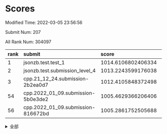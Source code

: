 # Scores

Modified Time: 2022-03-05 23:56:56

Submit Num: 207

All Rank Num: 304097

| rank |               submit               |       score        |       sigma        | pk_num |
| :--- | :--------------------------------- | :----------------- | :----------------- | :----- |
| 1    | jsonzb.test.test_1                 | 1014.6106802406334 | 0.8684227774096616 | 5876   |
| 2    | jsonzb.test.submission_level_4     | 1013.2243599176038 | 0.8196157507489943 | 5877   |
| 3    | cpp.21_12_24.submission-2b2ea0d7   | 1012.4105848372498 | 0.8063267978666637 | 5873   |
| 54   | cpp.2022_01_09.submission-5b0e3de2 | 1005.4629366206406 | 0.7220063423314205 | 5881   |
| 56   | cpp.2022_01_09.submission-816672bd | 1005.2861752505688 | 0.7128478847845273 | 5872   |


<details>
<summary>全部</summary>

| rank |                 submit                 |       score        |       sigma        | pk_num |
| :--- | :------------------------------------- | :----------------- | :----------------- | :----- |
| 1    | jsonzb.test.test_1                     | 1014.6106802406334 | 0.8684227774096616 | 5876   |
| 2    | jsonzb.test.submission_level_4         | 1013.2243599176038 | 0.8196157507489943 | 5877   |
| 3    | cpp.21_12_24.submission-2b2ea0d7       | 1012.4105848372498 | 0.8063267978666637 | 5873   |
| 4    | gobigger.level_3.submission_level_3_26 | 1012.1464956017406 | 0.8039356591607905 | 5879   |
| 5    | gobigger.level_3.submission_level_3_29 | 1011.2849938488389 | 0.7618714991743258 | 5873   |
| 6    | gobigger.level_3.submission_level_3_47 | 1011.2221577702306 | 0.7777875619293996 | 5876   |
| 7    | gobigger.level_3.submission_level_3_13 | 1010.8439276428659 | 0.7509565889819939 | 5875   |
| 8    | gobigger.level_3.submission_level_3_2  | 1010.6342886616372 | 0.7689598117082345 | 5876   |
| 9    | gobigger.level_3.submission_level_3_10 | 1010.5934989559879 | 0.7529468801364418 | 5872   |
| 10   | gobigger.level_3.submission_level_3_18 | 1010.5336846090116 | 0.7534601840675467 | 5874   |
| 11   | gobigger.level_3.submission_level_3_1  | 1010.516809816465  | 0.7591090702642557 | 5875   |
| 12   | gobigger.level_3.submission_level_3_20 | 1010.4709124052497 | 0.7911091529643431 | 5879   |
| 13   | gobigger.level_3.submission_level_3_49 | 1010.4100850353113 | 0.772506457353961  | 5873   |
| 14   | gobigger.level_3.submission_level_3_42 | 1010.4011370713922 | 0.7711565541544407 | 5878   |
| 15   | gobigger.level_3.submission_level_3_40 | 1010.3778722026296 | 0.7427894223921708 | 5875   |
| 16   | gobigger.level_3.submission_level_3_34 | 1010.3471498710722 | 0.7671221858210611 | 5878   |
| 17   | gobigger.level_3.submission_level_3_44 | 1010.305728096571  | 0.7840457001724336 | 5872   |
| 18   | gobigger.level_3.submission_level_3_46 | 1010.2397995334359 | 0.7871357159519041 | 5875   |
| 19   | gobigger.level_3.submission_level_3_19 | 1010.2319072588954 | 0.7891966405721703 | 5875   |
| 20   | gobigger.level_3.submission_level_3_9  | 1010.167369867779  | 0.7630878141075118 | 5879   |
| 21   | gobigger.level_3.submission_level_3_41 | 1010.138898329377  | 0.7616012344393767 | 5871   |
| 22   | gobigger.level_3.submission_level_3_48 | 1010.1055414757527 | 0.7717312626897473 | 5874   |
| 23   | gobigger.level_3.submission_level_3_17 | 1010.0367757240555 | 0.7632573031970528 | 5877   |
| 24   | gobigger.level_3.submission_level_3_6  | 1010.0315292421197 | 0.7473690426022397 | 5870   |
| 25   | gobigger.level_3.submission_level_3_30 | 1010.0169875373056 | 0.7642851105123476 | 5883   |
| 26   | gobigger.level_3.submission_level_3_39 | 1009.9962857140845 | 0.7450196939153648 | 5872   |
| 27   | gobigger.level_3.submission_level_3_11 | 1009.9837155604012 | 0.7599124955955497 | 5878   |
| 28   | gobigger.level_3.submission_level_3_38 | 1009.9610475428448 | 0.7584616823237937 | 5873   |
| 29   | gobigger.level_3.submission_level_3_0  | 1009.9606675335567 | 0.7619858924675948 | 5878   |
| 30   | gobigger.level_3.submission_level_3_23 | 1009.9068612807397 | 0.7661121019025131 | 5877   |
| 31   | gobigger.level_3.submission_level_3_28 | 1009.9031182973009 | 0.7492042426146746 | 5874   |
| 32   | gobigger.level_3.submission_level_3_43 | 1009.8730702830529 | 0.7633153273650203 | 5873   |
| 33   | gobigger.level_3.submission_level_3_45 | 1009.8709882424482 | 0.7682119554084677 | 5873   |
| 34   | gobigger.level_3.submission_level_3_22 | 1009.7854238008621 | 0.761665910076484  | 5872   |
| 35   | gobigger.level_3.submission_level_3_27 | 1009.6922999259502 | 0.762161214023769  | 5876   |
| 36   | gobigger.level_3.submission_level_3_25 | 1009.6494026702745 | 0.7595440122452327 | 5878   |
| 37   | gobigger.level_3.submission_level_3_15 | 1009.5589632813626 | 0.7585322853583244 | 5873   |
| 38   | gobigger.level_3.submission_level_3_37 | 1009.5495953345313 | 0.7833059939418427 | 5876   |
| 39   | gobigger.level_3.submission_level_3_33 | 1009.4666488277078 | 0.7784952034752691 | 5880   |
| 40   | gobigger.level_3.submission_level_3_32 | 1009.4603893918529 | 0.7474676364953515 | 5879   |
| 41   | gobigger.level_3.submission_level_3_7  | 1009.4331967026777 | 0.7357703337269214 | 5873   |
| 42   | gobigger.level_3.submission_level_3_5  | 1009.4253007896256 | 0.759510929460801  | 5881   |
| 43   | gobigger.level_3.submission_level_3_3  | 1009.316339908434  | 0.7735146407176633 | 5872   |
| 44   | gobigger.level_3.submission_level_3_12 | 1009.2471073275137 | 0.7693195486373108 | 5873   |
| 45   | gobigger.level_3.submission_level_3_36 | 1009.149783647371  | 0.7644832727009103 | 5872   |
| 46   | gobigger.level_3.submission_level_3_24 | 1008.8767333295833 | 0.7626415631167225 | 5876   |
| 47   | gobigger.level_3.submission_level_3_4  | 1008.8353359998573 | 0.7619833905743169 | 5877   |
| 48   | gobigger.level_3.submission_level_3_14 | 1008.7730507008764 | 0.7586567335513291 | 5871   |
| 49   | gobigger.level_3.submission_level_3_8  | 1008.7604014618623 | 0.7344139338990845 | 5877   |
| 50   | gobigger.level_3.submission_level_3_16 | 1008.6344628186591 | 0.7420815763243609 | 5875   |
| 51   | gobigger.level_3.submission_level_3_21 | 1008.4729483634941 | 0.7522358294983287 | 5881   |
| 52   | gobigger.level_3.submission_level_3_31 | 1008.1981651842412 | 0.747204739783823  | 5880   |
| 53   | gobigger.level_3.submission_level_3_35 | 1007.8645944497733 | 0.7380326081099025 | 5876   |
| 54   | cpp.2022_01_09.submission-5b0e3de2     | 1005.4629366206406 | 0.7220063423314205 | 5881   |
| 55   | gobigger.level_1.submission_level_1_3  | 1005.2925695761082 | 0.718853769893007  | 5879   |
| 56   | cpp.2022_01_09.submission-816672bd     | 1005.2861752505688 | 0.7128478847845273 | 5872   |
| 57   | gobigger.level_1.submission_level_1_41 | 1004.7599324856063 | 0.69632818372178   | 5880   |
| 58   | gobigger.level_1.submission_level_1_36 | 1004.2053515117717 | 0.7190291967669764 | 5875   |
| 59   | gobigger.level_1.submission_level_1_35 | 1004.1497565923829 | 0.7058447285268306 | 5878   |
| 60   | gobigger.level_1.submission_level_1_31 | 1004.1119946012648 | 0.7204612269527093 | 5877   |
| 61   | gobigger.level_1.submission_level_1_18 | 1003.9943241841894 | 0.715389494148589  | 5878   |
| 62   | gobigger.level_1.submission_level_1_16 | 1003.9619612360804 | 0.7190749463167344 | 5874   |
| 63   | gobigger.level_1.submission_level_1_24 | 1003.9553246627773 | 0.7132815743452754 | 5876   |
| 64   | gobigger.level_1.submission_level_1_44 | 1003.8639697602423 | 0.7223635984281056 | 5875   |
| 65   | gobigger.level_1.submission_level_1_6  | 1003.7860720240299 | 0.7077642124142577 | 5877   |
| 66   | gobigger.level_1.submission_level_1_42 | 1003.735492406521  | 0.7106691434447309 | 5877   |
| 67   | gobigger.level_1.submission_level_1_38 | 1003.6937837805748 | 0.7204341903528073 | 5874   |
| 68   | gobigger.level_1.submission_level_1_2  | 1003.6886996886657 | 0.7198238939825232 | 5876   |
| 69   | gobigger.level_1.submission_level_1_4  | 1003.6653614213528 | 0.7193712720251395 | 5878   |
| 70   | gobigger.level_1.submission_level_1_32 | 1003.6642830789558 | 0.7154241525377477 | 5873   |
| 71   | gobigger.level_1.submission_level_1_19 | 1003.6433698875318 | 0.716995623190118  | 5877   |
| 72   | gobigger.level_1.submission_level_1_49 | 1003.6253324018808 | 0.7136195459054838 | 5875   |
| 73   | gobigger.level_1.submission_level_1_33 | 1003.6122316189906 | 0.7123780945950277 | 5873   |
| 74   | gobigger.level_1.submission_level_1_25 | 1003.5586564859497 | 0.7172282871772097 | 5874   |
| 75   | gobigger.level_1.submission_level_1_39 | 1003.4686891887177 | 0.7125211135170917 | 5875   |
| 76   | gobigger.level_1.submission_level_1_23 | 1003.4630720856128 | 0.710787289206667  | 5881   |
| 77   | gobigger.level_1.submission_level_1_12 | 1003.4391857830846 | 0.7130737977788829 | 5875   |
| 78   | gobigger.level_1.submission_level_1_11 | 1003.4063053183183 | 0.7101142363791935 | 5872   |
| 79   | gobigger.level_1.submission_level_1_5  | 1003.3703854123819 | 0.7282971396927506 | 5878   |
| 80   | gobigger.level_1.submission_level_1_1  | 1003.3649039654903 | 0.7283616287972131 | 5874   |
| 81   | gobigger.level_1.submission_level_1_26 | 1003.3103406036396 | 0.7070045167471573 | 5877   |
| 82   | gobigger.level_1.submission_level_1_28 | 1003.2993982295446 | 0.7311508394801437 | 5876   |
| 83   | gobigger.level_1.submission_level_1_46 | 1003.2911235611999 | 0.7215960414326962 | 5873   |
| 84   | gobigger.level_1.submission_level_1_21 | 1003.2143822886283 | 0.7203613365606525 | 5878   |
| 85   | gobigger.level_1.submission_level_1_40 | 1003.2108891942701 | 0.7092876307984904 | 5877   |
| 86   | gobigger.level_1.submission_level_1_8  | 1003.1675729823382 | 0.7215767236071431 | 5881   |
| 87   | gobigger.level_1.submission_level_1_34 | 1003.1539479736238 | 0.710486936062177  | 5875   |
| 88   | gobigger.level_1.submission_level_1_15 | 1003.1102488156208 | 0.7139185600180659 | 5881   |
| 89   | gobigger.level_1.submission_level_1_20 | 1003.044144190409  | 0.7125537061809053 | 5876   |
| 90   | gobigger.level_1.submission_level_1_48 | 1003.0170422995456 | 0.7189234498621547 | 5879   |
| 91   | gobigger.level_1.submission_level_1_0  | 1003.0059442910919 | 0.7171868456986348 | 5870   |
| 92   | gobigger.level_1.submission_level_1_9  | 1002.9516575134708 | 0.7059980354053881 | 5882   |
| 93   | gobigger.level_1.submission_level_1_30 | 1002.9509702930962 | 0.7143636205341707 | 5878   |
| 94   | gobigger.level_1.submission_level_1_13 | 1002.8933791542847 | 0.7113979329261443 | 5876   |
| 95   | gobigger.level_1.submission_level_1_45 | 1002.8873092175538 | 0.7222894440434985 | 5879   |
| 96   | gobigger.level_1.submission_level_1_14 | 1002.8488403076898 | 0.7079920862417592 | 5880   |
| 97   | gobigger.level_1.submission_level_1_37 | 1002.7758341524052 | 0.7084565593663731 | 5876   |
| 98   | gobigger.level_1.submission_level_1_47 | 1002.5400450904676 | 0.7152316390584889 | 5885   |
| 99   | gobigger.level_1.submission_level_1_22 | 1002.4947215294995 | 0.7077263922285487 | 5878   |
| 100  | gobigger.level_1.submission_level_1_17 | 1002.4137573246448 | 0.7068869273266886 | 5878   |
| 101  | gobigger.level_1.submission_level_1_7  | 1002.3463587317996 | 0.709966218259365  | 5876   |
| 102  | gobigger.level_1.submission_level_1_29 | 1002.1629709206229 | 0.7090091760763562 | 5874   |
| 103  | gobigger.level_1.submission_level_1_10 | 1002.0031830522154 | 0.7075957758296912 | 5876   |
| 104  | gobigger.level_1.submission_level_1_43 | 1001.9847396690506 | 0.7062937702750236 | 5877   |
| 105  | gobigger.level_1.submission_level_1_27 | 1001.6789939313002 | 0.7060615213486304 | 5874   |
| 106  | gobigger.random.submission_random_14   | 997.329125494283   | 0.7145674023604087 | 5877   |
| 107  | gobigger.random.submission_random_28   | 997.3196072667089  | 0.7073996270237147 | 5873   |
| 108  | gobigger.random.submission_random_40   | 996.9519740089205  | 0.6994372587226516 | 5878   |
| 109  | gobigger.random.submission_random_36   | 996.9460987740418  | 0.7055115225767166 | 5874   |
| 110  | gobigger.random.submission_random_15   | 996.8994755940855  | 0.7085649372054672 | 5877   |
| 111  | gobigger.random.submission_random_20   | 996.7933054983079  | 0.7155235806417309 | 5874   |
| 112  | gobigger.random.submission_random_49   | 996.6251218690927  | 0.7191576816142569 | 5877   |
| 113  | gobigger.random.submission_random_10   | 996.5063676487898  | 0.7234111272634095 | 5879   |
| 114  | gobigger.random.submission_random_44   | 996.4645665692309  | 0.7152617072425148 | 5874   |
| 115  | gobigger.random.submission_random_2    | 996.4398033740348  | 0.7038424147335713 | 5876   |
| 116  | gobigger.random.submission_random_43   | 996.3349546711135  | 0.7144683171659869 | 5876   |
| 117  | gobigger.random.submission_random_46   | 996.324245873079   | 0.7174713302703153 | 5875   |
| 118  | gobigger.random.submission_random_31   | 996.3173521905109  | 0.7145311760839561 | 5877   |
| 119  | gobigger.random.submission_random_42   | 996.3048176060174  | 0.7176964526199785 | 5875   |
| 120  | gobigger.random.submission_random_24   | 996.2926448901432  | 0.7094962409728209 | 5870   |
| 121  | gobigger.random.submission_random_35   | 996.2919507385174  | 0.719386837515226  | 5874   |
| 122  | gobigger.random.submission_random_37   | 996.2667044080707  | 0.7208520275184247 | 5872   |
| 123  | gobigger.random.submission_random_1    | 996.2547072677381  | 0.7144330578597238 | 5884   |
| 124  | gobigger.random.submission_random_3    | 996.1638661544846  | 0.7151062973631419 | 5875   |
| 125  | gobigger.random.submission_random_47   | 996.135302758602   | 0.7122809005883248 | 5878   |
| 126  | gobigger.random.submission_random_32   | 996.1340418306003  | 0.7236577525731899 | 5873   |
| 127  | gobigger.random.submission_random_38   | 996.0741799023255  | 0.7282660150863043 | 5879   |
| 128  | gobigger.random.submission_random_30   | 996.064899090524   | 0.7070831585583484 | 5874   |
| 129  | gobigger.random.submission_random_23   | 996.0295140060871  | 0.7020407427728993 | 5875   |
| 130  | gobigger.random.submission_random_5    | 995.9878525331183  | 0.7104727405476763 | 5885   |
| 131  | gobigger.random.submission_random_25   | 995.9662684804014  | 0.7091672430295465 | 5878   |
| 132  | gobigger.random.submission_random_41   | 995.9162728399003  | 0.7039498396111933 | 5878   |
| 133  | gobigger.random.submission_random_16   | 995.9074008351255  | 0.7076132388322157 | 5872   |
| 134  | gobigger.random.submission_random_29   | 995.904671446332   | 0.7138913198750293 | 5875   |
| 135  | gobigger.random.submission_random_45   | 995.8733665421167  | 0.7178903966521534 | 5876   |
| 136  | gobigger.random.submission_random_11   | 995.8604531794076  | 0.7141410120466358 | 5878   |
| 137  | gobigger.random.submission_random_18   | 995.8548905110401  | 0.7071179696523114 | 5878   |
| 138  | gobigger.random.submission_random_27   | 995.8445275112477  | 0.7052925051634911 | 5874   |
| 139  | gobigger.random.submission_random_13   | 995.8109657486465  | 0.7184958152970197 | 5873   |
| 140  | gobigger.random.submission_random_4    | 995.7707228796621  | 0.7064982506731472 | 5876   |
| 141  | gobigger.random.submission_random_6    | 995.7691555976746  | 0.7136744674092956 | 5877   |
| 142  | gobigger.random.submission_random_12   | 995.7579359153885  | 0.7055345113119673 | 5874   |
| 143  | gobigger.random.submission_random_17   | 995.6974840196248  | 0.7191503972885404 | 5882   |
| 144  | gobigger.random.submission_random_48   | 995.651777725043   | 0.7257907843202746 | 5880   |
| 145  | gobigger.random.submission_random_22   | 995.5640806150626  | 0.7077478568761433 | 5878   |
| 146  | gobigger.random.submission_random_39   | 995.5612191708043  | 0.7209309162894938 | 5882   |
| 147  | gobigger.random.submission_random_34   | 995.5107378165608  | 0.7114081414037318 | 5878   |
| 148  | gobigger.random.submission_random_26   | 995.4068839419821  | 0.7160163415237822 | 5873   |
| 149  | gobigger.random.submission_random_33   | 995.3145470456574  | 0.7180558518853174 | 5881   |
| 150  | gobigger.random.submission_random_0    | 995.3061279424205  | 0.7095714479407078 | 5878   |
| 151  | gobigger.random.submission_random_21   | 995.2807986434485  | 0.7112539432582204 | 5869   |
| 152  | gobigger.random.submission_random_19   | 995.2100226261465  | 0.7110694272316409 | 5877   |
| 153  | gobigger.random.submission_random_9    | 995.1643188868997  | 0.6990570059812762 | 5875   |
| 154  | gobigger.level_2.submission_level_2_48 | 995.0224329531754  | 0.7265806681846017 | 5874   |
| 155  | gobigger.random.submission_random_8    | 994.804143780983   | 0.7345664987985389 | 5876   |
| 156  | gobigger.random.submission_random_7    | 994.7360339091323  | 0.7246295465042933 | 5880   |
| 157  | gobigger.level_2.submission_level_2_25 | 993.8944479240083  | 0.7397348193995003 | 5879   |
| 158  | gobigger.level_2.submission_level_2_7  | 993.4547164472035  | 0.731082077880285  | 5875   |
| 159  | gobigger.level_2.submission_level_2_44 | 993.4082603862336  | 0.7296438693671035 | 5878   |
| 160  | gobigger.level_2.submission_level_2_9  | 993.182932564299   | 0.7366549881110466 | 5876   |
| 161  | gobigger.level_2.submission_level_2_11 | 993.163616433341   | 0.7457814698764479 | 5873   |
| 162  | gobigger.level_2.submission_level_2_19 | 993.0736651678957  | 0.7372773735708402 | 5878   |
| 163  | gobigger.level_2.submission_level_2_20 | 993.0129277449098  | 0.7442686831610904 | 5881   |
| 164  | gobigger.level_2.submission_level_2_8  | 992.9751559145009  | 0.7334127600808223 | 5881   |
| 165  | gobigger.level_2.submission_level_2_24 | 992.9534448965629  | 0.7224947484479695 | 5883   |
| 166  | gobigger.level_2.submission_level_2_39 | 992.93733548342    | 0.7343481031721335 | 5874   |
| 167  | gobigger.level_2.submission_level_2_40 | 992.8087866851085  | 0.7429321326365831 | 5878   |
| 168  | gobigger.level_2.submission_level_2_15 | 992.666413283886   | 0.7401772097441504 | 5875   |
| 169  | gobigger.level_2.submission_level_2_31 | 992.6510686822714  | 0.7461371016527496 | 5880   |
| 170  | gobigger.level_2.submission_level_2_36 | 992.457039417384   | 0.749814441020851  | 5876   |
| 171  | gobigger.level_2.submission_level_2_46 | 992.3936309411056  | 0.7387468799455941 | 5874   |
| 172  | gobigger.level_2.submission_level_2_49 | 992.3775897101478  | 0.7479308458487959 | 5871   |
| 173  | gobigger.level_2.submission_level_2_38 | 992.3619881580439  | 0.7544516146642908 | 5877   |
| 174  | gobigger.level_2.submission_level_2_43 | 992.3245253319723  | 0.7357613738644414 | 5875   |
| 175  | gobigger.level_2.submission_level_2_30 | 992.2222550057429  | 0.7569767471712457 | 5877   |
| 176  | gobigger.level_2.submission_level_2_33 | 992.1937071253777  | 0.742933861510094  | 5873   |
| 177  | gobigger.level_2.submission_level_2_18 | 992.1631320777194  | 0.7591936824516928 | 5879   |
| 178  | gobigger.level_2.submission_level_2_28 | 992.1604157698167  | 0.743630743155839  | 5872   |
| 179  | gobigger.level_2.submission_level_2_6  | 992.123823050595   | 0.7494282116528853 | 5878   |
| 180  | gobigger.level_2.submission_level_2_14 | 992.122746489038   | 0.7371288102347495 | 5876   |
| 181  | gobigger.level_2.submission_level_2_0  | 992.0422707697321  | 0.7279467483688429 | 5882   |
| 182  | gobigger.level_2.submission_level_2_27 | 991.9687368360934  | 0.7395981534257859 | 5881   |
| 183  | gobigger.level_2.submission_level_2_4  | 991.8492045335411  | 0.748764998708725  | 5877   |
| 184  | gobigger.level_2.submission_level_2_32 | 991.8225486991607  | 0.7548284122464335 | 5878   |
| 185  | gobigger.level_2.submission_level_2_1  | 991.8135502649172  | 0.754989226449696  | 5878   |
| 186  | gobigger.level_2.submission_level_2_37 | 991.7936650870101  | 0.7436984765954746 | 5878   |
| 187  | gobigger.level_2.submission_level_2_17 | 991.7541637597207  | 0.7652812981951763 | 5878   |
| 188  | gobigger.level_2.submission_level_2_26 | 991.7400125255449  | 0.7410139423904248 | 5873   |
| 189  | gobigger.level_2.submission_level_2_12 | 991.7355175303576  | 0.7507393003860018 | 5880   |
| 190  | gobigger.level_2.submission_level_2_34 | 991.6829357103937  | 0.7478963163213701 | 5876   |
| 191  | gobigger.level_2.submission_level_2_10 | 991.60465000627    | 0.7428194786614752 | 5873   |
| 192  | gobigger.level_2.submission_level_2_45 | 991.5924144596955  | 0.7501804218571734 | 5878   |
| 193  | gobigger.level_2.submission_level_2_35 | 991.5281855812306  | 0.7371531996178644 | 5875   |
| 194  | gobigger.level_2.submission_level_2_22 | 991.5070848335195  | 0.7620225199127109 | 5876   |
| 195  | gobigger.level_2.submission_level_2_5  | 991.4461249663348  | 0.7463875440828831 | 5872   |
| 196  | gobigger.level_2.submission_level_2_29 | 991.4118526385718  | 0.7514443831650383 | 5878   |
| 197  | gobigger.level_2.submission_level_2_41 | 991.2629411264462  | 0.750532433590293  | 5879   |
| 198  | gobigger.level_2.submission_level_2_42 | 991.0973292680059  | 0.7625265602762356 | 5875   |
| 199  | gobigger.level_2.submission_level_2_16 | 991.0500324745718  | 0.7479753149996292 | 5874   |
| 200  | gobigger.level_2.submission_level_2_23 | 990.8596176160851  | 0.7523986494992335 | 5879   |
| 201  | gobigger.level_2.submission_level_2_47 | 990.7805580002287  | 0.7474249014513824 | 5874   |
| 202  | gobigger.level_2.submission_level_2_13 | 990.7167948136937  | 0.7504343987358651 | 5877   |
| 203  | gobigger.level_2.submission_level_2_2  | 990.6859213329539  | 0.7456624567443889 | 5873   |
| 204  | gobigger.level_2.submission_level_2_21 | 990.6137230897737  | 0.7680279419294607 | 5875   |
| 205  | gobigger.level_2.submission_level_2_3  | 989.7613803833536  | 0.7666010989367106 | 5877   |
| 206  | gobigger.none.submission_none_1        | 977.1590759816287  | 1.4001924032259485 | 5879   |
| 207  | gobigger.none.submission_none_0        | 976.8727088660908  | 1.3361572225724467 | 5877   |

</details>